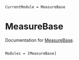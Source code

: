 ```@meta
CurrentModule = MeasureBase
```

# MeasureBase

Documentation for [MeasureBase](https://github.com/cscherrer/MeasureBase.jl).

```@index
```

```@autodocs
Modules = [MeasureBase]
```
